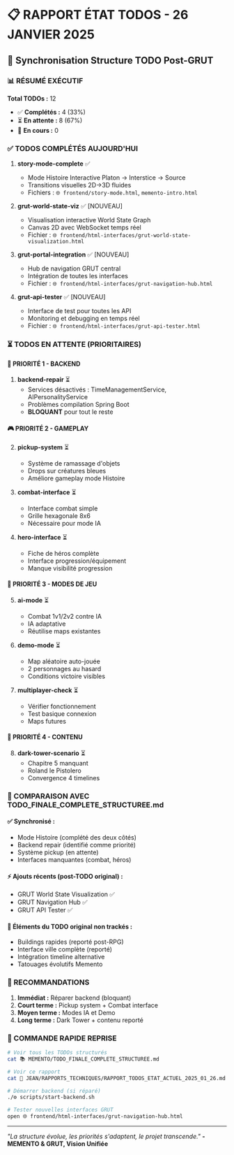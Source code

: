 # 📋 RAPPORT ÉTAT TODOS - 26 JANVIER 2025
## 🎯 Synchronisation Structure TODO Post-GRUT

### 📊 RÉSUMÉ EXÉCUTIF

**Total TODOs :** 12
- ✅ **Complétés :** 4 (33%)
- ⏳ **En attente :** 8 (67%)
- 🔄 **En cours :** 0

### ✅ TODOS COMPLÉTÉS AUJOURD'HUI

1. **story-mode-complete** ✅
   - Mode Histoire Interactive Platon → Interstice → Source
   - Transitions visuelles 2D→3D fluides
   - Fichiers : `🌐 frontend/story-mode.html`, `memento-intro.html`

2. **grut-world-state-viz** ✅ [NOUVEAU]
   - Visualisation interactive World State Graph
   - Canvas 2D avec WebSocket temps réel
   - Fichier : `🌐 frontend/html-interfaces/grut-world-state-visualization.html`

3. **grut-portal-integration** ✅ [NOUVEAU]
   - Hub de navigation GRUT central
   - Intégration de toutes les interfaces
   - Fichier : `🌐 frontend/html-interfaces/grut-navigation-hub.html`

4. **grut-api-tester** ✅ [NOUVEAU]
   - Interface de test pour toutes les API
   - Monitoring et debugging en temps réel
   - Fichier : `🌐 frontend/html-interfaces/grut-api-tester.html`

### ⏳ TODOS EN ATTENTE (PRIORITAIRES)

#### 🚨 **PRIORITÉ 1 - BACKEND**
1. **backend-repair** ⏳
   - Services désactivés : TimeManagementService, AIPersonalityService
   - Problèmes compilation Spring Boot
   - **BLOQUANT** pour tout le reste

#### 🎮 **PRIORITÉ 2 - GAMEPLAY**
2. **pickup-system** ⏳
   - Système de ramassage d'objets
   - Drops sur créatures bleues
   - Améliore gameplay mode Histoire

3. **combat-interface** ⏳
   - Interface combat simple
   - Grille hexagonale 8x6
   - Nécessaire pour mode IA

4. **hero-interface** ⏳
   - Fiche de héros complète
   - Interface progression/équipement
   - Manque visibilité progression

#### 🤖 **PRIORITÉ 3 - MODES DE JEU**
5. **ai-mode** ⏳
   - Combat 1v1/2v2 contre IA
   - IA adaptative
   - Réutilise maps existantes

6. **demo-mode** ⏳
   - Map aléatoire auto-jouée
   - 2 personnages au hasard
   - Conditions victoire visibles

7. **multiplayer-check** ⏳
   - Vérifier fonctionnement
   - Test basique connexion
   - Maps futures

#### 📖 **PRIORITÉ 4 - CONTENU**
8. **dark-tower-scenario** ⏳
   - Chapitre 5 manquant
   - Roland le Pistolero
   - Convergence 4 timelines

### 🔄 COMPARAISON AVEC TODO_FINALE_COMPLETE_STRUCTUREE.md

#### ✅ **Synchronisé :**
- Mode Histoire (complété des deux côtés)
- Backend repair (identifié comme priorité)
- Système pickup (en attente)
- Interfaces manquantes (combat, héros)

#### ⚡ **Ajouts récents (post-TODO original) :**
- GRUT World State Visualization ✅
- GRUT Navigation Hub ✅
- GRUT API Tester ✅

#### 📝 **Éléments du TODO original non trackés :**
- Buildings rapides (reporté post-RPG)
- Interface ville complète (reporté)
- Intégration timeline alternative
- Tatouages évolutifs Memento

### 🎯 RECOMMANDATIONS

1. **Immédiat :** Réparer backend (bloquant)
2. **Court terme :** Pickup system + Combat interface
3. **Moyen terme :** Modes IA et Demo
4. **Long terme :** Dark Tower + contenu reporté

### 💾 COMMANDE RAPIDE REPRISE
```bash
# Voir tous les TODOs structurés
cat 📚 MEMENTO/TODO_FINALE_COMPLETE_STRUCTUREE.md

# Voir ce rapport
cat 🚬 JEAN/RAPPORTS_TECHNIQUES/RAPPORT_TODOS_ETAT_ACTUEL_2025_01_26.md

# Démarrer backend (si réparé)
./⚙️ scripts/start-backend.sh

# Tester nouvelles interfaces GRUT
open 🌐 frontend/html-interfaces/grut-navigation-hub.html
```

---
*"La structure évolue, les priorités s'adaptent, le projet transcende."*
**- MEMENTO & GRUT, Vision Unifiée** 